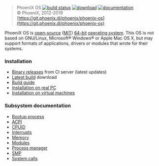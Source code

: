 > PhoeniX OS [![build status](https://git.phoenix.dj/phoenix/phoenix-os/badges/master/build.svg)](https://git.phoenix.dj/phoenix/phoenix-os/builds) [![download](https://img.shields.io/badge/download-latest-blue.svg)](https://git.phoenix.dj/phoenix/phoenix-os/builds/artifacts/master/download?job=build) [![documentation](https://img.shields.io/badge/documentation-read-brightgreen.svg)](https://os.phoenix.dj/)<br>
> © PhoeniX, 2012-2019<br>
> [https://git.phoenix.dj/phoenix/phoenix-os](https://git.phoenix.dj/phoenix/phoenix-os)

PhoeniX OS is [open-source](https://en.wikipedia.org/wiki/Open-source_software) ([MIT](license.md)) [64-bit](https://en.wikipedia.org/wiki/64-bit_computing) [operating system](https://en.wikipedia.org/wiki/Operating_system).
This OS is not based on GNU/Linux, Microsoft® Windows® or Apple Mac OS X, but may support formats of applications, drivers or modules that wrote for their systems.

### Installation
* [Binary releases](https://git.phoenix.dj/phoenix/phoenix-os/builds) from CI server (latest updates)
* [Latest build](https://git.phoenix.dj/phoenix/phoenix-os/builds/artifacts/master/download?job=build) download
* [Build guide](https://os.phoenix.dj/build)
* [Installation on real PC](https://os.phoenix.dj/run-pc)
* [Installation on virtual machines](https://os.phoenix.dj/run-vm)

### Subsystem documentation
* [Bootup process](https://os.phoenix.dj/boot)
* [ACPI](https://os.phoenix.dj/acpi)
* [CPUID](https://os.phoenix.dj/cpuid)
* [Interrupts](https://os.phoenix.dj/interrupts)
* [Memory](https://os.phoenix.dj/memory)
* [Modules](https://os.phoenix.dj/modules)
* [Process manager](https://os.phoenix.dj/process-manager)
* [SMP](https://os.phoenix.dj/smp)
* [System calls](https://os.phoenix.dj/syscall)
